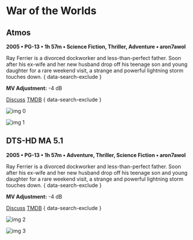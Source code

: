 # War of the Worlds

## Atmos

**2005 • PG-13 • 1h 57m • Science Fiction, Thriller, Adventure • aron7awol**

Ray Ferrier is a divorced dockworker and less-than-perfect father. Soon after his ex-wife and her new husband drop off his teenage son and young daughter for a rare weekend visit, a strange and powerful lightning storm touches down.
{ data-search-exclude }

**MV Adjustment:** -4 dB

[Discuss](https://www.avsforum.com/threads/bass-eq-for-filtered-movies.2995212/post-57481994)  [TMDB](https://www.themoviedb.org/movie/74)
{ data-search-exclude }

![img 0](https://i.imgur.com/cQ6M6Wa.jpg)

![img 1](https://i.imgur.com/hn1CMpL.png)

## DTS-HD MA 5.1

**2005 • PG-13 • 1h 57m • Adventure, Thriller, Science Fiction • aron7awol**

Ray Ferrier is a divorced dockworker and less-than-perfect father. Soon after his ex-wife and her new husband drop off his teenage son and young daughter for a rare weekend visit, a strange and powerful lightning storm touches down.
{ data-search-exclude }

**MV Adjustment:** -4 dB

[Discuss](https://www.avsforum.com/threads/bass-eq-for-filtered-movies.2995212/post-57481994)  [TMDB](https://www.themoviedb.org/movie/74)
{ data-search-exclude }

![img 2](https://i.imgur.com/i7lIC1B.jpg)

![img 3](https://i.imgur.com/wfdaC7Z.jpg)

